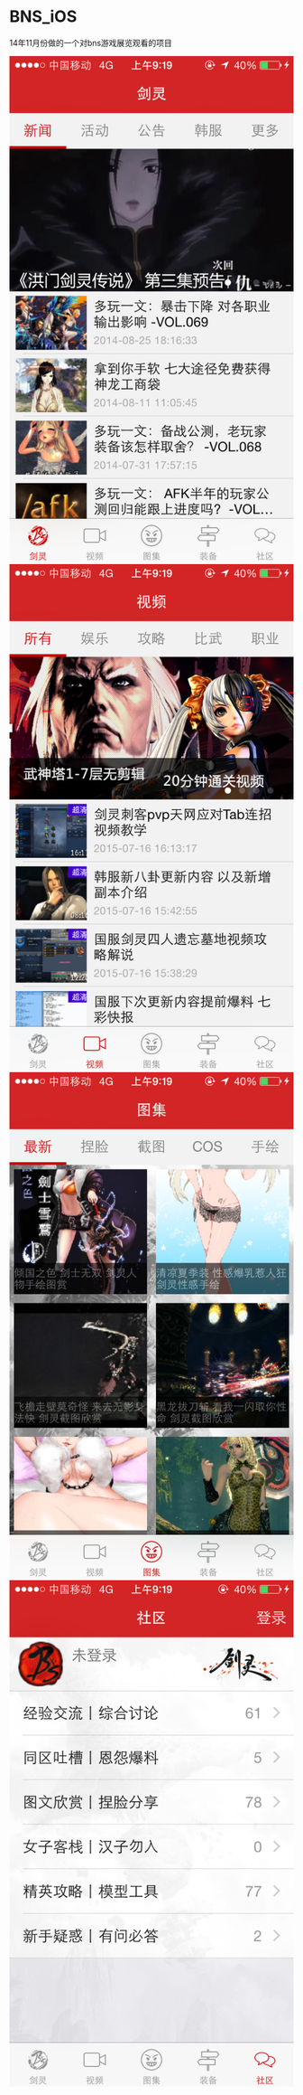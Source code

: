 # BNS_iOS
14年11月份做的一个对bns游戏展览观看的项目


![image](https://github.com/fengss/BNS_iOS/blob/master/img/IMG_1201.png?raw=true)
![image](https://github.com/fengss/BNS_iOS/blob/master/img/IMG_1203.png?raw=true)
![image](https://github.com/fengss/BNS_iOS/blob/master/img/IMG_1204.png?raw=true)
![image](https://github.com/fengss/BNS_iOS/blob/master/img/IMG_1205.png?raw=true)
